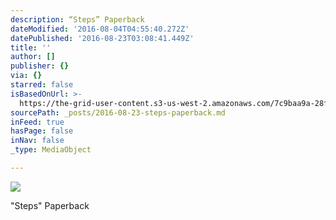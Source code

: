 ```yaml
---
description: “Steps” Paperback
dateModified: '2016-08-04T04:55:40.272Z'
datePublished: '2016-08-23T03:08:41.449Z'
title: ''
author: []
publisher: {}
via: {}
starred: false
isBasedOnUrl: >-
  https://the-grid-user-content.s3-us-west-2.amazonaws.com/7c9baa9a-28f3-44a8-aa5c-aa734c4ff806.jpg
sourcePath: _posts/2016-08-23-steps-paperback.md
inFeed: true
hasPage: false
inNav: false
_type: MediaObject

---
```

![](https://the-grid-user-content.s3-us-west-2.amazonaws.com/7c9baa9a-28f3-44a8-aa5c-aa734c4ff806.jpg)

"Steps" Paperback